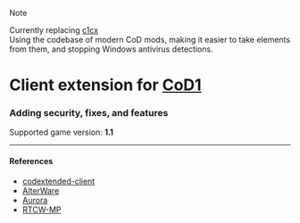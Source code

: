 > [!NOTE]
> Currently replacing [c1cx](https://github.com/cod1dev/c1cx)  
> Using the codebase of modern CoD mods, making it easier to take elements from them, and stopping Windows antivirus detections.

# Client extension for [CoD1](https://en.wikipedia.org/wiki/Call_of_Duty_(video_game))
### Adding security, fixes, and features
Supported game version: **1.1**
___
#### References
- [codextended-client](https://github.com/xtnded/codextended-client)
- [AlterWare](https://alterware.dev/)
- [Aurora](https://auroramod.dev/)
- [RTCW-MP](https://github.com/id-Software/RTCW-MP/)
